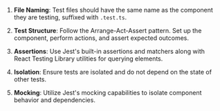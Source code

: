 1. **File Naming**: Test files should have the same name as the component they are testing, suffixed with `.test.ts`.

2. **Test Structure**: Follow the Arrange-Act-Assert pattern. Set up the component, perform actions, and assert expected outcomes.

3. **Assertions**: Use Jest's built-in assertions and matchers along with React Testing Library utilities for querying elements.

4. **Isolation**: Ensure tests are isolated and do not depend on the state of other tests.

5. **Mocking**: Utilize Jest's mocking capabilities to isolate component behavior and dependencies.
